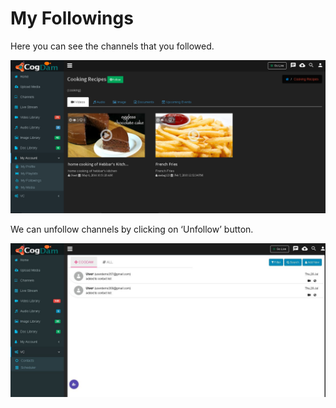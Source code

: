 # My Followings

Here you can see the channels that you followed.

![](../.gitbook/assets/image%20%2823%29.png)

We can unfollow channels by clicking on ‘Unfollow’ button.

![](../.gitbook/assets/image%20%28115%29.png)



